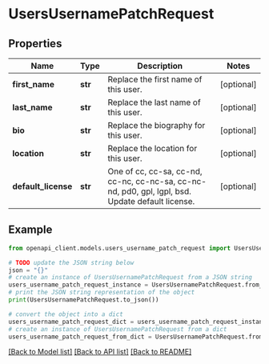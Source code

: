 # UsersUsernamePatchRequest


## Properties

Name | Type | Description | Notes
------------ | ------------- | ------------- | -------------
**first_name** | **str** | Replace the first name of this user. | [optional] 
**last_name** | **str** | Replace the last name of this user. | [optional] 
**bio** | **str** | Replace the biography for this user. | [optional] 
**location** | **str** | Replace the location for this user. | [optional] 
**default_license** | **str** | One of cc, cc-sa, cc-nd, cc-nc, cc-nc-sa, cc-nc-nd, pd0, gpl, lgpl, bsd. Update default license. | [optional] 

## Example

```python
from openapi_client.models.users_username_patch_request import UsersUsernamePatchRequest

# TODO update the JSON string below
json = "{}"
# create an instance of UsersUsernamePatchRequest from a JSON string
users_username_patch_request_instance = UsersUsernamePatchRequest.from_json(json)
# print the JSON string representation of the object
print(UsersUsernamePatchRequest.to_json())

# convert the object into a dict
users_username_patch_request_dict = users_username_patch_request_instance.to_dict()
# create an instance of UsersUsernamePatchRequest from a dict
users_username_patch_request_from_dict = UsersUsernamePatchRequest.from_dict(users_username_patch_request_dict)
```
[[Back to Model list]](../README.md#documentation-for-models) [[Back to API list]](../README.md#documentation-for-api-endpoints) [[Back to README]](../README.md)


